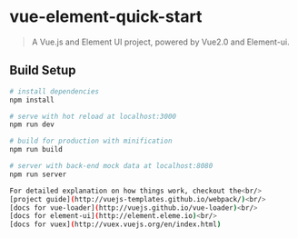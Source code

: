 # vue-element-quick-start

> A Vue.js and Element UI project, powered by Vue2.0 and Element-ui.

## Build Setup

``` bash
# install dependencies
npm install

# serve with hot reload at localhost:3000
npm run dev

# build for production with minification
npm run build

# server with back-end mock data at localhost:8080
npm run server

For detailed explanation on how things work, checkout the<br/> 
[project guide](http://vuejs-templates.github.io/webpack/)<br/>
[docs for vue-loader](http://vuejs.github.io/vue-loader)<br/>
[docs for element-ui](http://element.eleme.io)<br/>
[docs for vuex](http://vuex.vuejs.org/en/index.html)
